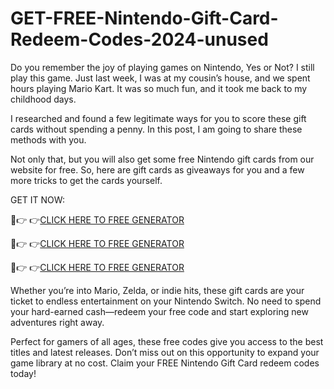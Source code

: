 # GET-FREE-Nintendo-Gift-Card-Redeem-Codes-2024-unused
Do you remember the joy of playing games on Nintendo, Yes or Not? I still play this game. Just last week, I was at my cousin’s house, and we spent hours playing Mario Kart. It was so much fun, and it took me back to my childhood days.

I researched and found a few legitimate ways for you to score these gift cards without spending a penny. In this post, I am going to share these methods with you.

Not only that, but you will also get some free Nintendo gift cards from our website for free. So, here are gift cards as giveaways for you and a few more tricks to get the cards yourself.

GET IT NOW:

🔴👉 👉[CLICK HERE TO FREE GENERATOR](https://offerbot.xyz/xbox-gift-card/)

🔴👉 👉[CLICK HERE TO FREE GENERATOR](https://offerbot.xyz/xbox2025-gift-card/)

🔴👉 👉[CLICK HERE TO FREE GENERATOR](https://offerbot.xyz/all-gift-card/)



Whether you’re into Mario, Zelda, or indie hits, these gift cards are your ticket to endless entertainment on your Nintendo Switch. No need to spend your hard-earned cash—redeem your free code and start exploring new adventures right away.

Perfect for gamers of all ages, these free codes give you access to the best titles and latest releases. Don’t miss out on this opportunity to expand your game library at no cost. Claim your FREE Nintendo Gift Card redeem codes today!
